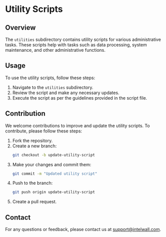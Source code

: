 # Utility Scripts

## Overview
The `utilities` subdirectory contains utility scripts for various administrative tasks. These scripts help with tasks such as data processing, system maintenance, and other administrative functions.

## Usage
To use the utility scripts, follow these steps:
1. Navigate to the `utilities` subdirectory.
2. Review the script and make any necessary updates.
3. Execute the script as per the guidelines provided in the script file.

## Contribution
We welcome contributions to improve and update the utility scripts. To contribute, please follow these steps:
1. Fork the repository.
2. Create a new branch:
    ```bash
    git checkout -b update-utility-script
    ```
3. Make your changes and commit them:
    ```bash
    git commit -m "Updated utility script"
    ```
4. Push to the branch:
    ```bash
    git push origin update-utility-script
    ```
5. Create a pull request.

## Contact
For any questions or feedback, please contact us at support@intelwall.com.
